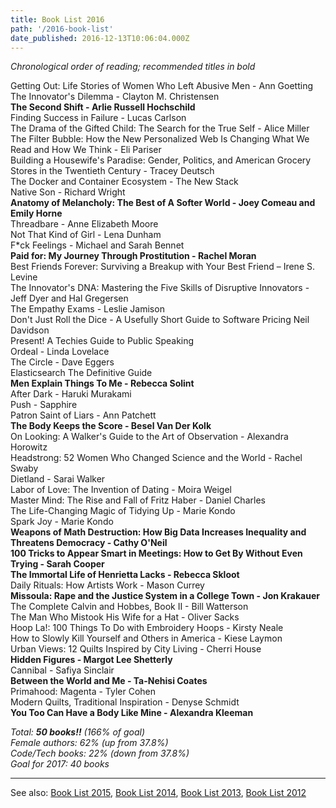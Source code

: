```yaml
---
title: Book List 2016
path: '/2016-book-list'
date_published: 2016-12-13T10:06:04.000Z
---
```


_Chronological order of reading; recommended titles in bold_

Getting Out: Life Stories of Women Who Left Abusive Men - Ann Goetting  
The Innovator's Dilemma - Clayton M. Christensen  
**The Second Shift - Arlie Russell Hochschild**  
Finding Success in Failure - Lucas Carlson  
The Drama of the Gifted Child: The Search for the True Self - Alice Miller  
The Filter Bubble: How the New Personalized Web Is Changing What We Read and How We Think - Eli Pariser  
Building a Housewife's Paradise: Gender, Politics, and American Grocery Stores in the Twentieth Century - Tracey Deutsch  
The Docker and Container Ecosystem - The New Stack  
Native Son - Richard Wright  
**Anatomy of Melancholy: The Best of A Softer World - Joey Comeau and Emily Horne**  
Threadbare - Anne Elizabeth Moore  
Not That Kind of Girl - Lena Dunham  
F\*ck Feelings - Michael and Sarah Bennet  
**Paid for: My Journey Through Prostitution - Rachel Moran**  
Best Friends Forever: Surviving a Breakup with Your Best Friend – Irene S. Levine  
The Innovator's DNA: Mastering the Five Skills of Disruptive Innovators - Jeff Dyer and Hal Gregersen  
The Empathy Exams - Leslie Jamison  
Don't Just Roll the Dice - A Usefully Short Guide to Software Pricing Neil Davidson  
Present! A Techies Guide to Public Speaking  
Ordeal - Linda Lovelace  
The Circle - Dave Eggers  
Elasticsearch The Definitive Guide  
**Men Explain Things To Me - Rebecca Solint**  
After Dark - Haruki Murakami  
Push - Sapphire  
Patron Saint of Liars - Ann Patchett  
**The Body Keeps the Score - Besel Van Der Kolk**  
On Looking: A Walker's Guide to the Art of Observation - Alexandra Horowitz  
Headstrong: 52 Women Who Changed Science and the World - Rachel Swaby  
Dietland - Sarai Walker  
Labor of Love: The Invention of Dating - Moira Weigel  
Master Mind: The Rise and Fall of Fritz Haber - Daniel Charles  
The Life-Changing Magic of Tidying Up - Marie Kondo  
Spark Joy - Marie Kondo  
**Weapons of Math Destruction: How Big Data Increases Inequality and Threatens Democracy - Cathy O'Neil**  
**100 Tricks to Appear Smart in Meetings: How to Get By Without Even Trying - Sarah Cooper**  
**The Immortal Life of Henrietta Lacks - Rebecca Skloot**  
Daily Rituals: How Artists Work - Mason Currey  
**Missoula: Rape and the Justice System in a College Town - Jon Krakauer**  
The Complete Calvin and Hobbes, Book II - Bill Watterson  
The Man Who Mistook His Wife for a Hat - Oliver Sacks  
Hoop La!: 100 Things To Do with Embroidery Hoops - Kirsty Neale  
How to Slowly Kill Yourself and Others in America - Kiese Laymon  
Urban Views: 12 Quilts Inspired by City Living - Cherri House  
**Hidden Figures - Margot Lee Shetterly**  
Cannibal - Safiya Sinclair  
**Between the World and Me - Ta-Nehisi Coates**  
Primahood: Magenta - Tyler Cohen  
Modern Quilts, Traditional Inspiration - Denyse Schmidt  
**You Too Can Have a Body Like Mine - Alexandra Kleeman**

_Total: **50 books!!** (166% of goal)  
Female authors: 62% (up from 37.8%)  
Code/Tech books: 22% (down from 37.8%)  
Goal for 2017: 40 books_

---

See also: [Book List 2015](https://lizmrush.com/2015-book-list/), [Book List 2014](https://lizmrush.com/2014-book-list/), [Book List 2013](http://lizmrush.com/2013-book-list/), [Book List 2012](http://lizmrush.com/2012-book-list/)
